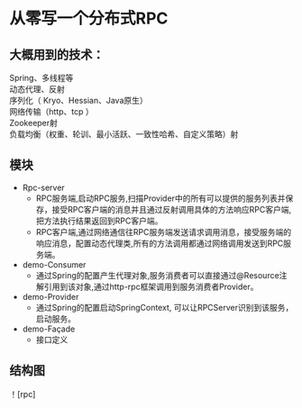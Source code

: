 # 从零写一个分布式RPC

## 大概用到的技术：  
Spring、多线程等  
动态代理、反射  
序列化（ Kryo、Hessian、Java原生）  
网络传输（http、tcp ）  
Zookeeper射  
负载均衡（权重、轮训、最小活跃、一致性哈希、自定义策略）射

## 模块  
* Rpc-server
    *  RPC服务端,启动RPC服务,扫描Provider中的所有可以提供的服务列表并保存，接受RPC客户端的消息并且通过反射调用具体的方法响应RPC客户端,把方法执行结果返回到RPC客户端。
    *  RPC客户端,通过网络通信往RPC服务端发送请求调用消息，接受服务端的响应消息，配置动态代理类,所有的方法调用都通过网络调用发送到RPC服务端。
* demo-Consumer
    *   通过Spring的配置产生代理对象,服务消费者可以直接通过@Resource注解引用到该对象,通过http-rpc框架调用到服务消费者Provider。
* demo-Provider
    *   通过Spring的配置启动SpringContext, 可以让RPCServer识别到该服务，启动服务。
* demo-Façade
    *   接口定义


## 结构图
！[rpc]

